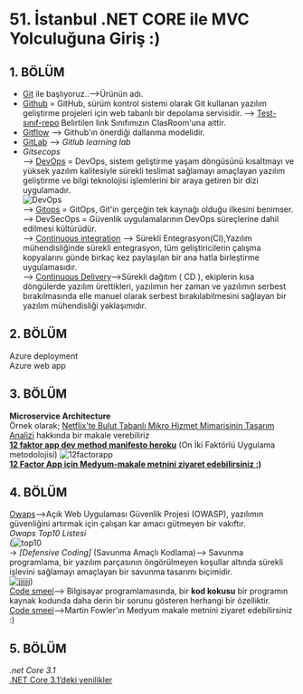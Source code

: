 # 51. İstanbul .NET CORE  ile MVC Yolculuğuna Giriş :)
## 1. BÖLÜM <br/>
* [Git](https://git-scm.com/) ile başlıyoruz..-->Ürünün adı. <br/>
* [Github](https://guides.github.com/activities/hello-world/) = GitHub, sürüm kontrol sistemi olarak Git kullanan yazılım geliştirme projeleri için web tabanlı bir depolama servisidir. --> [Test-sınıf-repo](https://github.com/Kodluyoruz51BootcampMVCCore/test-classroom-repo) Belirtilen link Sınıfımızın ClasRoom'una aittir. <br/>
* [Gitflow](https://datasift.github.io/gitflow/IntroducingGitFlow.html) --> Github'ın önerdiği dallanma modelidir.  <br/>
* [GitLab](https://about.gitlab.com/) -->  *Gitlub learning lab* <br/>
* *Gitsecops*  <br/>
*-->* [DevOps](https://aws.amazon.com/tr/devops/what-is-devops/) = DevOps, sistem geliştirme yaşam döngüsünü kısaltmayı ve yüksek yazılım kalitesiyle sürekli teslimat sağlamayı amaçlayan yazılım geliştirme ve bilgi teknolojisi işlemlerini bir araya getiren bir dizi uygulamadır. <br/>
![DevOps](https://user-images.githubusercontent.com/51059267/83363676-e8dcc280-a3a3-11ea-8825-c4c2a6551a9b.png) <br/>
--> [Gitops](https://www.cloudbees.com/gitops/what-is-gitops) = GitOps, Git'in gerçeğin tek kaynağı olduğu ilkesini benimser. <br/>
--> DevSecOps = Güvenlik uygulamalarının DevOps süreçlerine dahil edilmesi kültürüdür. <br/>
--> [Continuous integration](https://en.wikipedia.org/wiki/Continuous_integration) --> Sürekli Entegrasyon(CI),Yazılım mühendisliğinde sürekli entegrasyon, tüm geliştiricilerin çalışma kopyalarını günde birkaç kez paylaşılan bir ana hatla birleştirme uygulamasıdır.  <br/>
 --> [Continuous Delivery](https://martinfowler.com/bliki/ContinuousDelivery.html?utm_source=Codeship&utm_medium=CI-Guide)-->Sürekli dağıtım ( CD ), ekiplerin kısa döngülerde yazılım ürettikleri, yazılımın her zaman ve yazılımın serbest bırakılmasında elle manuel olarak serbest bırakılabilmesini sağlayan bir yazılım mühendisliği yaklaşımıdır. <br/>
## 2. BÖLÜM <br/>
Azure deployment <br/>
Azure web app <br/>
## 3. BÖLÜM <br/>
**Microservice Architecture** <br/>
Örnek olarak; [Netflix'te Bulut Tabanlı Mikro Hizmet Mimarisinin Tasarım Analizi](https://medium.com/swlh/a-design-analysis-of-cloud-based-microservices-architecture-at-netflix-98836b2da45f) hakkında bir makale verebiliriz  <br/>
**[12 faktor app dev method manifesto heroku](https://12factor.net/tr/backing-services)** (On İki Faktörlü Uygulama metodolojisi) 
![12factorapp](https://user-images.githubusercontent.com/51059267/83363405-d5c8f300-a3a1-11ea-9fcb-f8f9576dd5ae.png)
<br/>
**[12 Factor App için Medyum-makale metnini ziyaret edebilirsiniz :)](https://medium.com/architectural-patterns/12-factor-app-uygun-geli%C5%9Ftirme-nedir-61645e68f114)**
## 4. BÖLÜM <br/>
[Owaps](https://owasp.org/)-->Açık Web Uygulaması Güvenlik Projesi (OWASP), yazılımın güvenliğini artırmak için çalışan kar amacı gütmeyen bir vakıftır. <br/>
*Owaps Top10 Listesi* <br/> (![top10](https://user-images.githubusercontent.com/51059267/83364649-6a841e80-a3ab-11ea-8f63-badb7e441d1e.png) <br/>
-> *[Defensive Coding]* (Savunma Amaçlı Kodlama)--> Savunma programlama, bir yazılım parçasının öngörülmeyen koşullar altında sürekli işlevini sağlamayı amaçlayan bir savunma tasarımı biçimidir. <br/>![jjjjjj](https://user-images.githubusercontent.com/51059267/83364931-825ca200-a3ad-11ea-9b37-eca80d8bbc1f.png))  <br/>
[Code smeel](https://sourcemaking.com/refactoring/smells)--> Bilgisayar programlamasında, bir **kod kokusu** bir programın kaynak kodunda daha derin bir sorunu gösteren herhangi bir özelliktir. <br/>
[Code smeel](https://martinfowler.com/bliki/CodeSmell.html)-->Martin Fowler'ın Medyum makale metnini ziyaret edebilirsiniz :) <br/>
## 5. BÖLÜM <br/>
*.net Core 3.1* <br/>
[.NET Core 3.1’deki yenilikler](https://docs.microsoft.com/tr-tr/dotnet/core/whats-new/dotnet-core-3-1)
